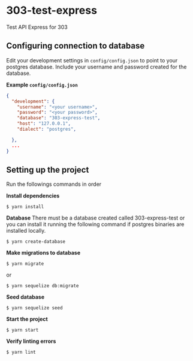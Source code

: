 # 303-test-express
Test API  Express for 303

## Configuring connection to database

Edit your development settings in `config/config.json` to point to your postgres database. Include your username and password created for the database.

**Example `config/config.json`**

```json
{
  "development": {
    "username": "<your username>",
    "password": "<your password>",
    "database": "303-express-test",
    "host": "127.0.0.1",
    "dialect": "postgres",

  },
  ...
}
```


## Setting up the project

Run the followings commands in order

**Install dependencies**

```
$ yarn install 

```

**Database**
There must be a database created called 303-express-test or you can install it running the following command if postgres binaries are installed locally.

```
$ yarn create-database

```
**Make migrations to database**

```
$ yarn migrate

```
or 
```
$ yarn sequelize db:migrate

```
**Seed database**

```
$ yarn sequelize seed

```
**Start the project**
```
$ yarn start

```
**Verify linting errors**
```
$ yarn lint

```
